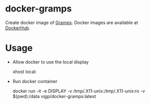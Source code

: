 # docker-gramps

Create docker image of [Gramps](https://gramps-project.org/).
Docker images are available at [DockerHub](https://hub.docker.com/r/vigp/docker-gramps/).

# Usage

* Allow docker to use the local display

  xhost local:

* Run docker container

  docker run -it -e DISPLAY -v /tmp/.X11-unix:/tmp/.X11-unix:ro -v $(pwd):/data vigp/docker-gramps:latest
